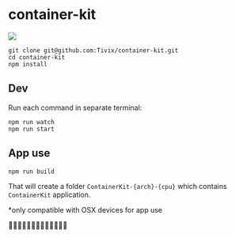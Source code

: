 # container-kit

![](https://media.giphy.com/media/6AFldi5xJQYIo/giphy.gif)


    git clone git@github.com:Tivix/container-kit.git
    cd container-kit
    npm install


## Dev

Run each command in separate terminal:

    npm run watch
    npm run start


## App use

    npm run build

That will create a folder `ContainerKit-{arch}-{cpu}` which contains `ContainerKit` application.

*only compatible with OSX devices for app use

:whale::whale::whale::whale::whale::whale::whale::whale::whale::whale::whale::whale::whale:
